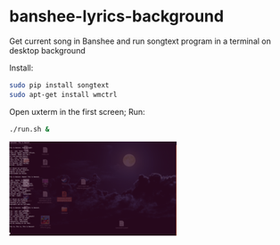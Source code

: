 # banshee-lyrics-background

Get current song in Banshee and run songtext program in a terminal on desktop background

Install:
``` bash
sudo pip install songtext
sudo apt-get install wmctrl
``` 

Open uxterm in the first screen;
Run:
``` bash
./run.sh &
``` 

[![Screenshot](https://raw.githubusercontent.com/masterzion/banshee-lyrics-background/master/screenshot.png)](https://raw.githubusercontent.com/masterzion/banshee-lyrics-background/master/screenshot-big.png)




